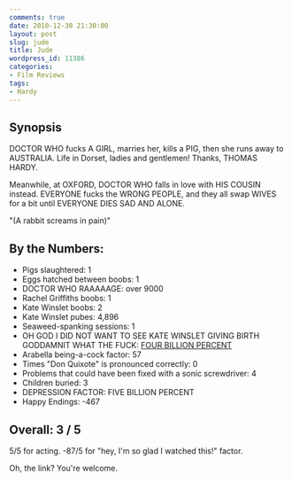 ```yaml
---
comments: true
date: 2010-12-30 21:30:00
layout: post
slug: jude
title: Jude
wordpress_id: 11386
categories:
- Film Reviews
tags:
- Hardy
---
```


## Synopsis

DOCTOR WHO fucks A GIRL, marries her, kills a PIG, then she runs away to AUSTRALIA.  Life in Dorset, ladies and gentlemen!  Thanks, THOMAS HARDY.

Meanwhile, at OXFORD, DOCTOR WHO falls in love with HIS COUSIN instead.  EVERYONE fucks the WRONG PEOPLE, and they all swap WIVES for a bit until EVERYONE DIES SAD AND ALONE.

"(A rabbit screams in pain)"

## By the Numbers:

  * Pigs slaughtered: 1
  * Eggs hatched between boobs: 1
  * DOCTOR WHO RAAAAAGE: over 9000
  * Rachel Griffiths boobs: 1
  * Kate Winslet boobs: 2
  * Kate Winslet pubes: 4,896
  * Seaweed-spanking sessions: 1
  * OH GOD I DID NOT WANT TO SEE KATE WINSLET GIVING BIRTH GODDAMNIT WHAT THE FUCK: [FOUR BILLION PERCENT](http://www.milkandcookies.com/link/101021/detail/)
  * Arabella being-a-cock factor: 57
  * Times "Don Quixote" is pronounced correctly: 0
  * Problems that could have been fixed with a sonic screwdriver: 4
  * Children buried: 3
  * DEPRESSION FACTOR: FIVE BILLION PERCENT
  * Happy Endings: -467

## Overall: 3 / 5

5/5 for acting.  -87/5 for "hey, I'm so glad I watched this!" factor.

Oh, the link?  You're welcome.
